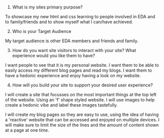 1) What is my sites primary purpose?

To showcase my new html and css learning to people involved in EDA and to family/friends and to show myself what I can/have achieved.

2) Who is your Target Audience

My target audience is other EDA members and friends and family.

3) How do you want site visitors to interact with your site? What experience would you like them to have?

I want people to see that it is my personal website. I want them to be able to easily access my different blog pages and read my blogs. I want them to have a hedonic experience and enjoy having a look on my website.

4) How will you build your site to support your desired user experience?

I will create a site that focusses on the most important things at the top left of the website. Using an 'f' shape styled website. I will use images to help create a hedonic vibe and label these images tastefully. 

I will create my blog pages so they are easy to use, using the idea of having a 'reactive' website that can be accessed and enjoyed on multiple devices. I will make sure to limit the size of the lines and the amount of content shown at a page at one time. 